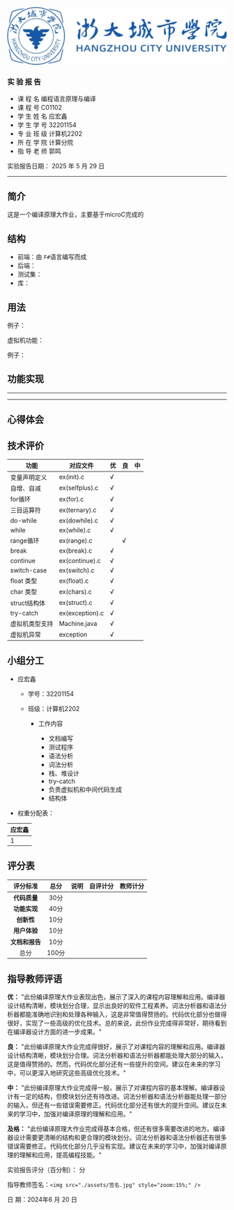 <img src="./assets/wps2.png" alt="img" style="zoom: 120%;" />

### 实 验 报 告

- 课  程  名   编程语言原理与编译
- 课  程  号      C01102
- 学 生 姓 名 应宏鑫
- 学 生 学 号 32201154
- 专 业 班 级 计算机2202
- 所 在 学 院    计算分院
- 指 导 老 师     郭鸣

 实验报告日期：  2025  年  5 月 29 日

---

## 简介

这是一个编译原理大作业，主要基于microC完成的

## 结构

- 前端：由 `F#`语言编写而成
- 后端：
- 测试集：
- 库：

## 用法

例子：

虚拟机功能：

例子：

## 功能实现

---

---

## 心得体会

## 技术评价

| 功能           | 对应文件        | 优 | 良 | 中 |
| -------------- | --------------- | -- | -- | -- |
| 变量声明定义   | ex(init).c      | √ |    |    |
| 自增、自减     | ex(selfplus).c  | √ |    |    |
| for循环        | ex(for).c       | √ |    |    |
| 三目运算符     | ex(ternary).c   | √ |    |    |
| do-while       | ex(dowhile).c   | √ |    |    |
| while          | ex(while).c     | √ |    |    |
| range循环      | ex(range).c     |    | √ |    |
| break          | ex(break).c     | √ |    |    |
| continue       | ex(continue).c  | √ |    |    |
| switch-case    | ex(switch).c    | √ |    |    |
| float 类型     | ex(float).c     | √ |    |    |
| char 类型      | ex(chars).c     | √ |    |    |
| struct结构体   | ex(struct).c    | √ |    |    |
| try-catch      | ex(exception).c | √ |    |    |
| 虚拟机类型支持 | Machine.java    | √ |    |    |
| 虚拟机异常     | exception       | √ |    |    |

## 小组分工

- 应宏鑫

  - 学号：32201154
  - 班级：计算机2202

    - 工作内容

      - 文档编写
      - 测试程序
      - 语法分析
      - 词法分析
      - 栈、堆设计
      - try-catch
      - 负责虚拟机和中间代码生成
      - 结构体
- 权重分配表：

| 应宏鑫 |
| ------ |
| 1      |

## 评分表

|       评分标准       | 总分 | 说明 | 自评计分 | 教师计分 |
| :------------------: | :---: | :--: | -------- | -------- |
|  **代码质量**  | 30分 |      |          |          |
|  **功能实现**  | 40分 |      |          |          |
|   **创新性**   | 10分 |      |          |          |
|  **用户体验**  | 10分 |      |          |          |
| **文档和报告** | 10分 |      |          |          |
|         总分         | 100分 |      |          |          |

## 指导教师评语

  **优：** "此份编译原理大作业表现出色，展示了深入的课程内容理解和应用。编译器设计结构清晰，模块划分合理，显示出良好的软件工程素养。词法分析器和语法分析器都能准确地识别和处理各种输入，这是非常值得赞扬的。代码优化部分也做得很好，实现了一些高级的优化技术。总的来说，此份作业完成得非常好，期待看到在编译器设计方面的进一步成果。"

**良：** "此份编译原理大作业完成得很好，展示了对课程内容的理解和应用。编译器设计结构清晰，模块划分合理。词法分析器和语法分析器都能处理大部分的输入，这是值得赞扬的。然而，代码优化部分还有一些提升的空间。建议在未来的学习中，可以更深入地研究这些高级优化技术。"

**中：** "此份编译原理大作业完成得一般，展示了对课程内容的基本理解。编译器设计有一定的结构，但模块划分还有待改进。词法分析器和语法分析器能处理一部分的输入，但还有一些错误需要修正。代码优化部分还有很大的提升空间。建议在未来的学习中，加强对编译原理的理解和应用。"

**及格：** "此份编译原理大作业完成得基本合格，但还有很多需要改进的地方。编译器设计需要更清晰的结构和更合理的模块划分。词法分析器和语法分析器还有很多错误需要修正。代码优化部分几乎没有实现。建议在未来的学习中，加强对编译原理的理解和应用，提高编程技能。"

  实验报告评分（百分制）：   分

  指导教师签名：`<img src="./assets/签名.jpg" style="zoom:15%;" />`

  日     期：2024年6  月 20 日
